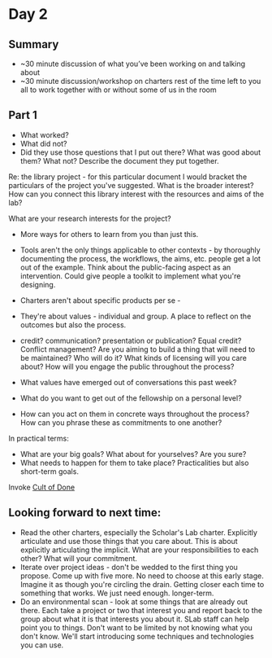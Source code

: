 # Day 2

## Summary

* ~30 minute discussion of what you’ve been working on and talking about
* ~30 minute discussion/workshop on charters
rest of the time left to you all to work together with or without some of us in the room

## Part 1
* What worked?
* What did not?
* Did they use those questions that I put out there? What was good about them? What not?
Describe the document they put together.

Re: the library project - for this particular document I would bracket the particulars of the project you've suggested. What is the broader interest? How can you connect this library interest with the resources and aims of the lab?

What are your research interests for the project?

* More ways for others to learn from you than just this.
* Tools aren't the only things applicable to other contexts - by thoroughly documenting the process, the workflows, the aims, etc. people get a lot out of the example. Think about the public-facing aspect as an intervention. Could give people a toolkit to implement what you're designing.


* Charters aren't about specific products per se -
* They're about values - individual and group. A place to reflect on the outcomes but also the process.
* credit? communication? presentation or publication? Equal credit? Conflict management? Are you aiming to build a thing that will need to be maintained? Who will do it? What kinds of licensing will you care about? How will you engage the public throughout the process?

* What values have emerged out of conversations this past week?
* What do you want to get out of the fellowship on a personal level?
* How can you act on them in concrete ways throughout the process? How can you phrase these as commitments to one another?

In practical terms:
* What are your big goals? What about for yourselves? Are you sure?
* What needs to happen for them to take place? Practicalities but also short-term goals.

Invoke [Cult of Done](http://www.manifestoproject.it/bre-pettis-and-kio-stark/)

## Looking forward to next time:
* Read the other charters, especially the Scholar's Lab charter. Explicitly articulate and use those things that you care about. This is about explicitly articulating the implicit. What are your responsibilities to each other? What will your commitment.
* Iterate over project ideas - don't be wedded to the first thing you propose.
Come up with five more. No need to choose at this early stage. Imagine it as though you're circling the drain. Getting closer each time to something that works. We just need enough. longer-term.
* Do an environmental scan - look at some things that are already out there. Each take a project or two that interest you and report back to the group about what it is that interests you about it. SLab staff can help point you to things. Don't want to be limited by not knowing what you don't know. We'll start introducing some techniques and technologies you can use.
